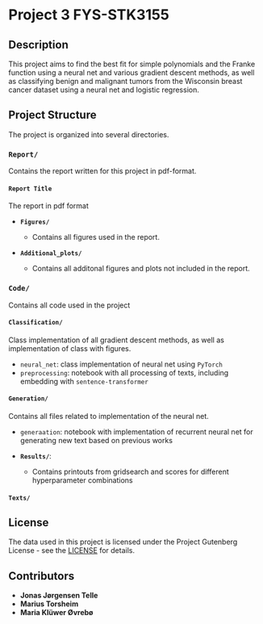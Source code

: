 # Project 3 FYS-STK3155

## Description
This project aims to find the best fit for simple polynomials and the Franke function using a neural net and various gradient descent methods, as well as classifying benign and malignant tumors from the Wisconsin breast cancer dataset using a neural net and logistic regression.

## Project Structure
The project is organized into several directories.

### `Report/`
Contains the report written for this project in pdf-format.

#### `Report Title`
The report in pdf format

- **`Figures/`**
  - Contains all figures used in the report.

- **`Additional_plots/`**
  - Contains all additonal figures and plots not included in the report.

### `Code/`
Contains all code used in the project

#### `Classification/`
Class implementation of all gradient descent methods, as well as implementation of class with figures.
- `neural_net`: class implementation of neural net using `PyTorch`
- `preprocessing`: notebook with all processing of texts, including embedding with `sentence-transformer`

#### `Generation/`
Contains all files related to implementation of the neural net.
- `generaation`: notebook with implementation of recurrent neural net for generating new text based on previous works

- **`Results/`**:
  - Contains printouts from gridsearch and scores for different hyperparameter combinations
 
 #### `Texts/`

## License

The data used in this project is licensed under the Project Gutenberg License - see the [LICENSE](License.txt) for details.

## Contributors
- **Jonas Jørgensen Telle**
- **Marius Torsheim**
- **Maria Klüwer Øvrebø**
